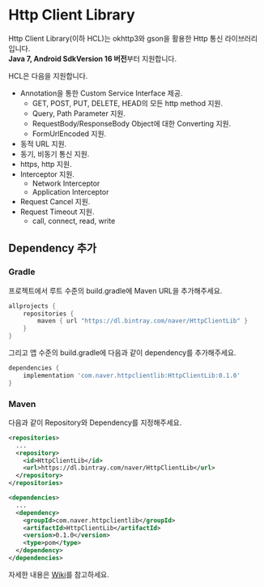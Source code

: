 Http Client Library
=====

Http Client Library(이하 HCL)는 okhttp3와 gson을 활용한 Http 통신 라이브러리입니다.  
**Java 7, Android SdkVersion 16 버전**부터 지원합니다.  

HCL은 다음을 지원합니다.
* Annotation을 통한 Custom Service Interface 제공.
    * GET, POST, PUT, DELETE, HEAD의 모든 http method 지원.
    * Query, Path Parameter 지원.
    * RequestBody/ResponseBody Object에 대한 Converting 지원.
    * FormUrlEncoded 지원.
* 동적 URL 지원.
* 동기, 비동기 통신 지원.
* https, http 지원.
* Interceptor 지원.
    * Network Interceptor
    * Application Interceptor
* Request Cancel 지원.
* Request Timeout 지원.
    * call, connect, read, write  

  

Dependency 추가
-----
### Gradle
프로젝트에서 루트 수준의 build.gradle에 Maven URL을 추가해주세요.

```groovy
allprojects {
    repositories {
        maven { url "https://dl.bintray.com/naver/HttpClientLib" }
    }
}
```

그리고 앱 수준의 build.gradle에 다음과 같이 dependency를 추가해주세요.

```groovy
dependencies {
    implementation 'com.naver.httpclientlib:HttpClientLib:0.1.0'
}
```

### Maven
다음과 같이 Repository와 Dependency를 지정해주세요.

```xml
<repositories>
  ...
  <repository>
    <id>HttpClientLib</id>
    <url>https://dl.bintray.com/naver/HttpClientLib</url>
  </repository>
</repositories>

<dependencies>
  ...
  <dependency>
    <groupId>com.naver.httpclientlib</groupId>
    <artifactId>HttpClientLib</artifactId>
    <version>0.1.0</version>
    <type>pom</type>
  </dependency>
</dependencies>
```



자세한 내용은 [Wiki][1]를 참고하세요.



[1]: https://oss.navercorp.com/da-intern-2019-1h/http-client-sdk/wiki
